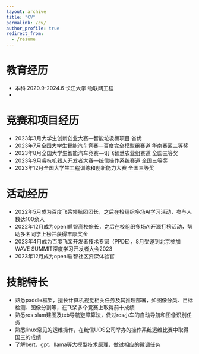 ```yaml
---
layout: archive
title: "CV"
permalink: /cv/
author_profile: true
redirect_from:
  - /resume
---
```


教育经历
======
* 本科  2020.9-2024.6  长江大学  物联网工程
* 


竞赛和项目经历
======
* 2023年3月大学生创新创业大赛—智能垃圾桶项目           省优
* 2023年7月全国大学生智能汽车竞赛—百度完全模型组赛道    华南赛区三等奖
* 2023年8月全国大学生智能汽车竞赛—讯飞智慧农业组赛道    全国三等奖
* 2023年9月睿抗机器人开发者大赛—统信操作系统赛道        全国三等奖
* 2023年12月全国大学生工程训练和创新能力大赛            全国三等奖


活动经历
======
* 2022年5月成为百度飞桨领航团团长，之后在校组织多场AI学习活动，参与人数达100余人 
* 2022年12月成为openI启智高校旅长，之后在校组织多场AI开源打榜活动，帮助多名同学上榜并获得丰厚奖金 
* 2023年4月成为百度飞桨开发者技术专家（PPDE），8月受邀到北京参加WAVE SUMMIT深度学习开发者大会2023
* 2023年12月成为openI启智社区资深体验官



技能特长
======
* 熟悉paddle框架，擅长计算机视觉相关任务及其推理部署，如图像分类、目标检测、图像分割等，在飞桨多个竞赛上取得前十成绩
* 熟悉ros slam建图及teb导航避障算法，做过ros小车的自动导航和图像识别任务
* 熟悉linux常见的运维操作，在统信UOS公司举办的操作系统运维比赛中取得国三的成绩
* 了解bert，gpt，llama等大模型技术原理，做过相应的微调任务
